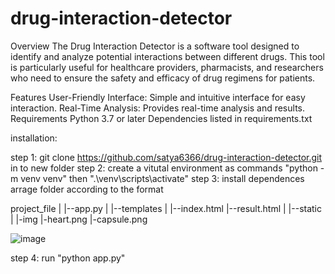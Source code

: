 # drug-interaction-detector
Overview
The Drug Interaction Detector is a software tool designed to identify and analyze potential interactions between different drugs. This tool is particularly useful for healthcare providers, pharmacists, and researchers who need to ensure the safety and efficacy of drug regimens for patients.

Features
User-Friendly Interface: Simple and intuitive interface for easy interaction.
Real-Time Analysis: Provides real-time analysis and results.
Requirements
Python 3.7 or later
Dependencies listed in requirements.txt

installation:

step 1: git clone https://github.com/satya6366/drug-interaction-detector.git in to new folder
step 2: create a vitutal environment as commands "python -m venv venv" then ".\venv\scripts\activate"
step 3: install dependences
arrage folder according to the format 

project_file
|
|--app.py
|
|--templates
       |
       |--index.html
       |--result.html
|
|--static
        |
        |-img
             |-heart.png
             |-capsule.png

  ![image](https://github.com/satya6366/drug-interaction-detector/assets/170462915/0d3ab1ee-f66d-4eaf-aee3-a2a9bc4e14c9)
           
        
step 4: run "python app.py"

